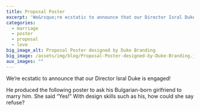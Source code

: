 ```yaml
---
title: Proposal Poster
excerpt: 'We&rsquo;re ecstatic to announce that our Director Isral Duke is engaged!'
categories:
  - marriage
  - poster
  - proposal
  - love
big_image_alt: Proposal Poster designed by Duke Branding
big_image: /assets/img/blog/Proposal-Poster-designed-by-Duke-Branding.jpg
aux_images: ""
---
```

We&rsquo;re ecstatic to announce that our Director Isral Duke is engaged!

He produced the following poster to ask his Bulgarian-born girlfriend to marry him. She said &ldquo;Yes!&rdquo; With design skills such as his, how could she say refuse?